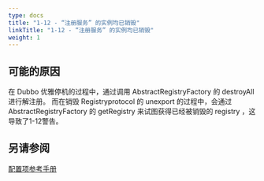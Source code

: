 ```yaml
---
type: docs
title: "1-12 - “注册服务” 的实例均已销毁"
linkTitle: "1-12 - “注册服务” 的实例均已销毁"
weight: 1
---
```


## 可能的原因
在 Dubbo 优雅停机的过程中，通过调用 AbstractRegistryFactory 的 destroyAll 进行解注册。
而在销毁 Registryprotocol 的 unexport 的过程中，会通过 AbstractRegistryFactory 的 getRegistry 来试图获得已经被销毁的 registry ，这导致了1-12警告。


## 另请参阅
[配置项参考手册](../../../reference-manual/config/properties)

<p style="margin-top: 3rem;"> </p>
